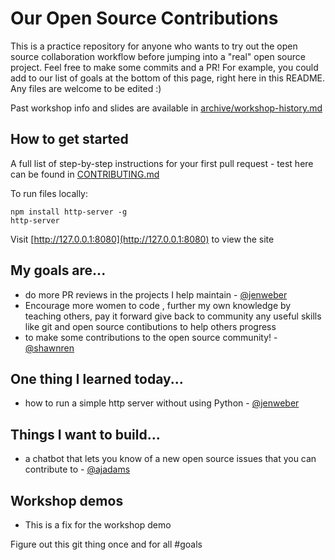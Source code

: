 # Our Open Source Contributions

This is a practice repository for anyone who wants to try out the open source
collaboration workflow before jumping into a "real" open source project. Feel free
to make some commits and a PR! For example, you could add to our list of
goals at the bottom of this page, right here in this README. Any files
are welcome to be edited :)

Past workshop info and slides are available in [archive/workshop-history.md](archive/workshop-history.md)

## How to get started

A full list of step-by-step instructions for your first pull request - test here
can be found in [CONTRIBUTING.md](CONTRIBUTING.md)

To run files locally:

```
npm install http-server -g
http-server
```

Visit [http://127.0.0.1:8080](http://127.0.0.1:8080) to view the site

## My goals are...

- do more PR reviews in the projects I help maintain - [@jenweber](https://github.com/jenweber)
- Encourage more women to code , further my own knowledge by teaching others, pay it forward give back to community any useful skills like git and open source contibutions to help others progress
- to make some contributions to the open source community! - [@shawnren](https://github.com/shawnren)

## One thing I learned today...

- how to run a simple http server without using Python - [@jenweber](https://github.com/jenweber)

## Things I want to build...

- a chatbot that lets you know of a new open source issues that you can contribute to - [@ajadams](https://github.com/ajadams)

## Workshop demos
- This is a fix for the workshop demo

Figure out this git thing once and for all #goals
